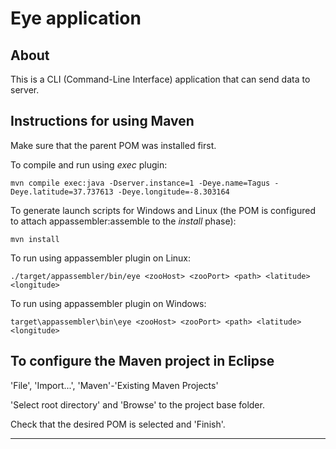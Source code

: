 # Eye application

## About

This is a CLI (Command-Line Interface) application that can send data to server.


## Instructions for using Maven

Make sure that the parent POM was installed first.

To compile and run using _exec_ plugin:

```
mvn compile exec:java -Dserver.instance=1 -Deye.name=Tagus -Deye.latitude=37.737613 -Deye.longitude=-8.303164
```

To generate launch scripts for Windows and Linux
(the POM is configured to attach appassembler:assemble to the _install_ phase):

```
mvn install
```

To run using appassembler plugin on Linux:

```
./target/appassembler/bin/eye <zooHost> <zooPort> <path> <latitude> <longitude>
```

To run using appassembler plugin on Windows:

```
target\appassembler\bin\eye <zooHost> <zooPort> <path> <latitude> <longitude>
```


## To configure the Maven project in Eclipse

'File', 'Import...', 'Maven'-'Existing Maven Projects'

'Select root directory' and 'Browse' to the project base folder.

Check that the desired POM is selected and 'Finish'.


----


